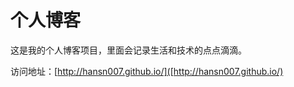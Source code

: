 # 个人博客

这是我的个人博客项目，里面会记录生活和技术的点点滴滴。


访问地址：[http://hansn007.github.io/]([http://hansn007.github.io/)


